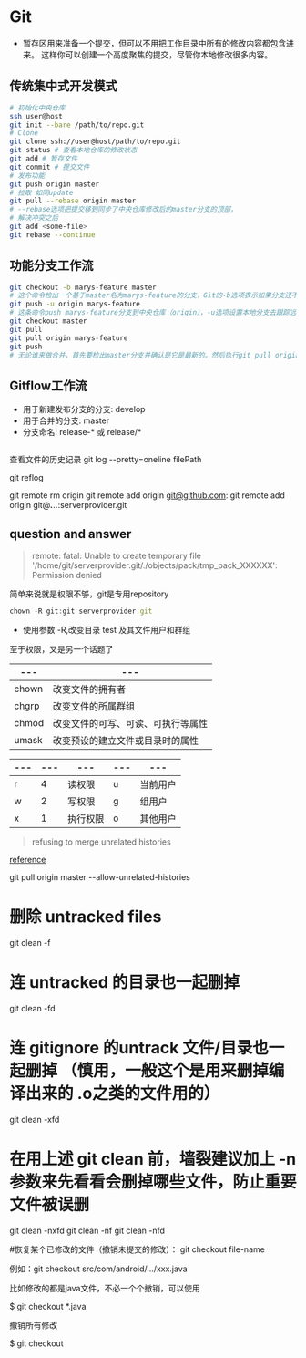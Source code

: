 # Git

- 暂存区用来准备一个提交，但可以不用把工作目录中所有的修改内容都包含进来。 这样你可以创建一个高度聚焦的提交，尽管你本地修改很多内容。

## 传统集中式开发模式

```bash
# 初始化中央仓库
ssh user@host
git init --bare /path/to/repo.git
# Clone
git clone ssh://user@host/path/to/repo.git
git status # 查看本地仓库的修改状态
git add # 暂存文件
git commit # 提交文件
# 发布功能
git push origin master
# 拉取 如同update
git pull --rebase origin master
# --rebase选项把提交移到同步了中央仓库修改后的master分支的顶部，
# 解决冲突之后
git add <some-file>
git rebase --continue

```

## 功能分支工作流

```bash
git checkout -b marys-feature master
# 这个命令检出一个基于master名为marys-feature的分支，Git的-b选项表示如果分支还不存在则新建分支。
git push -u origin marys-feature
# 这条命令push marys-feature分支到中央仓库（origin），-u选项设置本地分支去跟踪远程对应的分支。
git checkout master
git pull
git pull origin marys-feature
git push
# 无论谁来做合并，首先要检出master分支并确认是它是最新的。然后执行git pull origin marys-feature合并marys-feature分支到和已经和远程一致的本地master分支。 你可以使用简单git merge marys-feature命令，但前面的命令可以保证总是最新的新功能分支。 最后更新的master分支要重新push回到origin。
```

## Gitflow工作流

- 用于新建发布分支的分支: develop
- 用于合并的分支: master
- 分支命名: release-* 或 release/*

```bash

```

查看文件的历史记录
git log --pretty=oneline filePath

git reflog

git remote rm origin
git remote add origin git@github.com:
git remote add origin git@***.***.***.***:serverprovider.git

## question and answer

>remote: fatal: Unable to create temporary file '/home/git/serverprovider.git/./objects/pack/tmp_pack_XXXXXX': Permission denied

简单来说就是权限不够，git是专用repository

```js
chown -R git:git serverprovider.git

```

- 使用参数 -R,改变目录 test 及其文件用户和群组

至于权限，又是另一个话题了

--- | ---
--- | ---
chown|改变文件的拥有者
chgrp|改变文件的所属群组
chmod|改变文件的可写、可读、可执行等属性
umask|改变预设的建立文件或目录时的属性

--- | --- | --- | --- | ---
--- | --- | --- | --- | ---
r|4|读权限|u|当前用户
w|2|写权限|g|组用户
x|1|执行权限|o|其他用户

>refusing to merge unrelated histories

[reference](https://blog.csdn.net/lindexi_gd/article/details/52554159)

git pull origin master --allow-unrelated-histories

# 删除 untracked files
git clean -f
 
# 连 untracked 的目录也一起删掉
git clean -fd
 
# 连 gitignore 的untrack 文件/目录也一起删掉 （慎用，一般这个是用来删掉编译出来的 .o之类的文件用的）
git clean -xfd
 
# 在用上述 git clean 前，墙裂建议加上 -n 参数来先看看会删掉哪些文件，防止重要文件被误删
git clean -nxfd
git clean -nf
git clean -nfd




#恢复某个已修改的文件（撤销未提交的修改）：
git checkout file-name

例如：git checkout src/com/android/.../xxx.java

比如修改的都是java文件，不必一个个撤销，可以使用

$ git checkout *.java

撤销所有修改

$ git checkout 